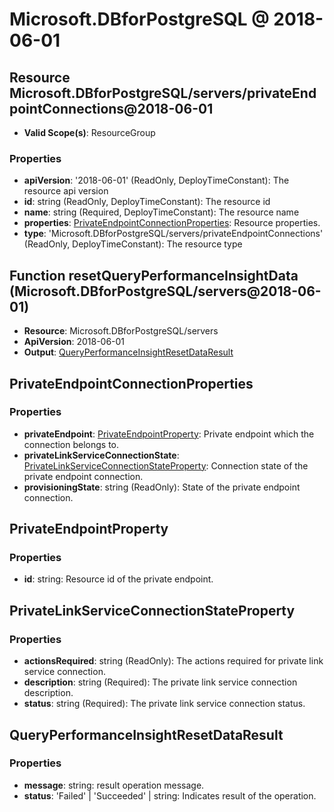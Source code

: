 # Microsoft.DBforPostgreSQL @ 2018-06-01

## Resource Microsoft.DBforPostgreSQL/servers/privateEndpointConnections@2018-06-01
* **Valid Scope(s)**: ResourceGroup
### Properties
* **apiVersion**: '2018-06-01' (ReadOnly, DeployTimeConstant): The resource api version
* **id**: string (ReadOnly, DeployTimeConstant): The resource id
* **name**: string (Required, DeployTimeConstant): The resource name
* **properties**: [PrivateEndpointConnectionProperties](#privateendpointconnectionproperties): Resource properties.
* **type**: 'Microsoft.DBforPostgreSQL/servers/privateEndpointConnections' (ReadOnly, DeployTimeConstant): The resource type

## Function resetQueryPerformanceInsightData (Microsoft.DBforPostgreSQL/servers@2018-06-01)
* **Resource**: Microsoft.DBforPostgreSQL/servers
* **ApiVersion**: 2018-06-01
* **Output**: [QueryPerformanceInsightResetDataResult](#queryperformanceinsightresetdataresult)

## PrivateEndpointConnectionProperties
### Properties
* **privateEndpoint**: [PrivateEndpointProperty](#privateendpointproperty): Private endpoint which the connection belongs to.
* **privateLinkServiceConnectionState**: [PrivateLinkServiceConnectionStateProperty](#privatelinkserviceconnectionstateproperty): Connection state of the private endpoint connection.
* **provisioningState**: string (ReadOnly): State of the private endpoint connection.

## PrivateEndpointProperty
### Properties
* **id**: string: Resource id of the private endpoint.

## PrivateLinkServiceConnectionStateProperty
### Properties
* **actionsRequired**: string (ReadOnly): The actions required for private link service connection.
* **description**: string (Required): The private link service connection description.
* **status**: string (Required): The private link service connection status.

## QueryPerformanceInsightResetDataResult
### Properties
* **message**: string: result operation message.
* **status**: 'Failed' | 'Succeeded' | string: Indicates result of the operation.

